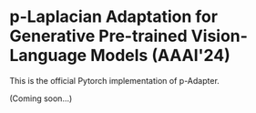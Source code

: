 # p-Laplacian Adaptation for Generative Pre-trained Vision-Language Models  (AAAI'24)

This is the official Pytorch implementation of p-Adapter. 

(Coming soon...)
